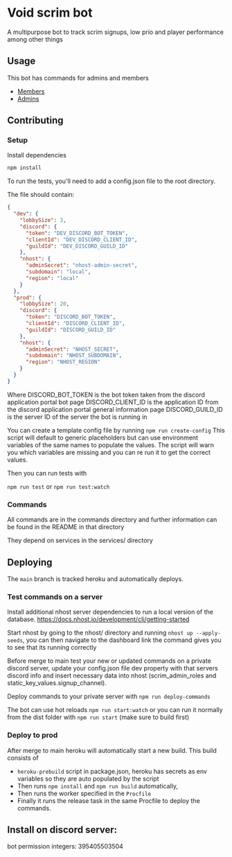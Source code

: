 #  Void scrim bot
A multipurpose bot to track scrim signups, low prio and player performance among other things

## Usage

This bot has commands for admins and members

* [Members](/usage/members.md)
* [Admins](/usage/admins.md)

## Contributing
### Setup
Install dependencies
```sh
npm install
```

To run the tests, you'll need to add a config.json file to the root directory.

The file should contain:
```json
{
  "dev": {
    "lobbySize": 3,
    "discord": {
      "token": "DEV_DISCORD_BOT_TOKEN",
      "clientId": "DEV_DISCORD_CLIENT_ID",
      "guildId": "DEV_DISCORD_GUILD_ID"  
    },
    "nhost": {
      "adminSecret": "nhost-admin-secret",
      "subdomain": "local",
      "region": "local"
    }
  },
  "prod": {
    "lobbySize": 20,
    "discord": {
      "token": "DISCORD_BOT_TOKEN",
      "clientId": "DISCORD_CLIENT_ID",
      "guildId": "DISCORD_GUILD_ID"
    },
    "nhost": {
      "adminSecret": "NHOST_SECRET",
      "subdomain": "NHOST_SUBDOMAIN",
      "region": "NHOST_REGION"
    }
  }
}
```
Where DISCORD_BOT_TOKEN is the bot token taken from the discord application portal bot page
DISCORD_CLIENT_ID is the application ID from the discord application portal general information page
DISCORD_GUILD_ID is the server ID of the server the bot is running in

You can create a template config file by running
`
npm run create-config
`
This script will default to generic placeholders but can use environment variables of the same names to populate the values. 
The script will warn you which variables are missing and you can re run it to get the correct values.

Then you can run tests with 

`npm run test` or `npm run test:watch`

### Commands
All commands are in the commands directory and further information can be found in the README in that directory

They depend on services in the services/ directory

## Deploying

The `main` branch is tracked heroku and automatically deploys.

### Test commands on a server

Install additional nhost server dependencies to run a local version of the database.
https://docs.nhost.io/development/cli/getting-started

Start nhost by going to the nhost/ directory and running `nhost up --apply-seeds`, you can then navigate to the dashboard link the command gives you to see that its running correctly

Before merge to main test your new or updated commands on a private discord server, update your config.json file dev property with that servers discord info and insert necessary data into nhost (scrim_admin_roles and static_key_values.signup_channel).

Deploy commands to your private server with `npm run deploy-commands`

The bot can use hot reloads `npm run start:watch` or you can run it normally from the dist folder with `npm run start` (make sure to build first)

### Deploy to prod

After merge to main heroku will automatically start a new build. This build consists of 
* `heroku-prebuild` script in package.json, heroku has secrets as env variables so they are auto populated by the script
* Then runs `npm install` and `npm run build` automatically,
* Then runs the worker specified in the `Procfile`
* Finally it runs the release task in the same Procfile to deploy the commands.

## Install on discord server:

bot permission integers: 395405503504
